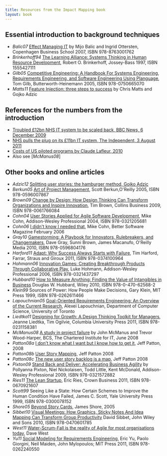 ```yaml
---
title: Resources from the Impact Mapping book
layout: book
---
```


## Essential introduction to background techniques

* _Balic07_ [Effect Managing IT](http://www.amazon.com/gp/product/8763001764/ref=as_li_ss_tl?ie=UTF8&camp=1789&creative=390957&creativeASIN=8763001764&linkCode=as2&tag=swingwiki-20) by Mijo Balic and Ingrid Ottersten, Copenhagen Business School 2007, ISBN 978-8763001762
* _Brinkerhoff94_ [ The Learning Alliance: Systems Thinking in Human Resource Development](http://www.amazon.com/gp/product/1555427111/ref=as_li_ss_tl?ie=UTF8&camp=1789&creative=390957&creativeASIN=1555427111&linkCode=as2&tag=swingwiki-20), Robert O. Brinkerhoff, Jossey-Bass 1997, ISBN 1555427111
* _Gilb05_ [Competitive Engineering: A Handbook For Systems Engineering, Requirements Engineering, and Software Engineering Using Planguage](http://www.amazon.com/gp/product/0750665076/ref=as_li_ss_tl?ie=UTF8&camp=1789&creative=390957&creativeASIN=0750665076&linkCode=as2&tag=swingwiki-20), Tom Gilb, Butterworth-Heinemann 2005, ISBN 978-0750665070
* _Matts11_ [Feature Injection: three steps to success](http://www.infoq.com/articles/feature-injection-success) by Chris Matts and Gojko Adzic

## References for the numbers from the introduction

* [Troubled &pound;12bn NHS IT system to be scaled back, BBC News, 6 December 2009](http://news.bbc.co.uk/1/hi/8397854.stm)
* [NHS pulls the plug on its £11bn IT system, The Independent, 3 August 2011](http://www.independent.co.uk/life-style/health-and-families/health-news/nhs-pulls-the-plug-on-its-11bn-it-system-2330906.html)
* [Costs of US piloted programs by Claude Lafleur, 2010](http://www.thespacereview.com/article/1579/1)
* Also see [_McManus08_]
      
## Other books and online articles

* _Adzic12_ [Splitting user stories: the hamburger method, Gojko Adzic](http://gojko.net/2012/01/23/splitting-user-stories-the-hamburger-method/) 
* _Berkun05_ [Art of Project Management](http://www.amazon.com/gp/product/0596007868/ref=as_li_ss_tl?ie=UTF8&camp=1789&creative=390957&creativeASIN=0596007868&linkCode=as2&tag=swingwiki-20), Scott Berkun,O'Reilly 2005, ISBN 978-0596007867
* _Brown09_ [ Change by Design: How Design Thinking Can Transform Organizations and Inspire Innovation](http://www.amazon.com/gp/product/0061766089/ref=as_li_ss_tl?ie=UTF8&camp=1789&creative=390957&creativeASIN=0061766089&linkCode=as2&tag=swingwiki-20), Tim Brown, Collins Business 2009, ISBN 978-0061766084
* _Cohn04_ [User Stories Applied for Agile Software Development](http://www.amazon.com/gp/product/0321205685/ref=as_li_ss_tl?ie=UTF8&camp=1789&creative=390957&creativeASIN=0321205685&linkCode=as2&tag=swingwiki-20), Mike Cohn,  Addison-Wesley Professional 2004, ISBN 978-0321205681
* _Cohn06_ [I didn't know I needed that](http://www.mountaingoatsoftware.com/system/article/file/18/I_Didn_t_Know_I_need_that_Feb06.pdf), Mike Cohn, Better Software Magazine February 2006
* _Gray10_ [Gamestorming: A Playbook for Innovators, Rulebreakers, and Changemakers](http://www.amazon.com/gp/product/0596804172/ref=as_li_ss_tl?ie=UTF8&camp=1789&creative=390957&creativeASIN=0596804172&linkCode=as2&tag=swingwiki-20), Dave Gray, Sunni Brown, James Macanufo, O'Reilly Media 2010, ISBN 978-0596804176
* _Harford11_ [Adapt: Why Success Always Starts with Failure](http://www.amazon.com/gp/product/0374100969/ref=as_li_ss_tl?ie=UTF8&camp=1789&creative=390957&creativeASIN=0374100969&linkCode=as2&tag=swingwiki-20), Tim Harford, Farrar, Straus and Giroux 2011, ISBN 978-0374100964
* _Hohmann06_ [Innovation Games: Creating Breakthrough Products Through Collaborative Play](http://www.amazon.com/gp/product/0321437292/ref=as_li_ss_tl?ie=UTF8&camp=1789&creative=390957&creativeASIN=0321437292&linkCode=as2&tag=swingwiki-20), Luke Hohmann, Addison-Wesley Professional 2006, ISBN 978-0321437297 
* _Hubbard10_ [How to Measure Anything: Finding the Value of Intangibles in Business](http://www.amazon.com/gp/product/B003GWX8YO/ref=as_li_ss_tl?ie=UTF8&camp=1789&creative=390957&creativeASIN=B003GWX8YO&linkCode=as2&tag=swingwiki-20) Douglas W. Hubbard,  Wiley 2010, ISBN 978-0-470-62568-2 
* _Klein99_ Sources of Power: How People Make Decisions, Gary Klein, MIT Press 1999, ISBN 978-0262611466
* _Lapouchnian05_ [Goal-Oriented Requirements Engineering: An Overview of the Current Research](http://www.cs.utoronto.ca/~alexei/pub/Lapouchnian-Depth.pdf), Alexei Lapouchnian, Department of Computer Science, University of Toronto 
* _Liedtka11_ [Designing for Growth: A Design Thinking Toolkit for Managers](http://www.amazon.com/gp/product/0231158386/ref=as_li_ss_tl?ie=UTF8&camp=1789&creative=390957&creativeASIN=0231158386&linkCode=as2&tag=swingwiki-20), Jeanne Liedtka, Tim Ogilvie, Columbia University Press 2011, ISBN 978-0231158381
* _McManus08_ [A study in project failure](http://www.bcs.org/content/ConWebDoc/19584) by John McManus and Trevor Wood-Harper, BCS, The Chartered Institute for IT, June 2008
* _Patton08a_ [I don't know what I want but I know how to get it](http://www.agileproductdesign.com/blog/dont_know_what_i_want.html), Jeff Patton, 2008 
* _Patton08b_ [User Story Mapping](http://www.agileproductdesign.com/presentations/user_story_mapping/index.html), Jeff Patton 2008
* _Patton08c_ [The new user story backlog is a map](http://www.agileproductdesign.com/blog/the_new_backlog.html ), Jeff Patton 2008
* _Pixton09_ [Stand Back and Deliver: Accelerating Business Agility](http://www.amazon.com/gp/product/0321572882/ref=as_li_ss_tl?ie=UTF8&camp=1789&creative=390957&creativeASIN=0321572882&linkCode=as2&tag=swingwiki-20) by Pollyanna Pixton, Niel Nickolaisen, Todd Little, Kent McDonald, Addison-Wesley Professional 2009, ISBN 978-0321572882
* _Ries11_ [The Lean Startup](http://www.amazon.com/gp/product/0670921602/ref=as_li_ss_tl?ie=UTF8&camp=1789&creative=390957&creativeASIN=0670921602&linkCode=as2&tag=swingwiki-20), Eric Ries, Crown Business 2011, ISBN 978-0670921607 
* _Scott99_ Seeing Like a State: How Certain Schemes to Improve the Human Condition Have Failed, James C. Scott, Yale University Press 1999, ISBN 978-0300078152
* _Shore05_ [Beyond Story Cards](http://jamesshore.com/Presentations/Beyond%20Story%20Cards.html), James Shore, 2005
* _Sibbet10_ [Visual Meetings: How Graphics, Sticky Notes And Idea Mapping Can Transform Group Productivity](http://www.amazon.com/gp/product/0470601787/ref=as_li_ss_tl?ie=UTF8&camp=1789&creative=390957&creativeASIN=0470601787&linkCode=as2&tag=swingwiki-20) David Sibbet, John Wiley and Sons 2010, ISBN 978-0470601785
* _West11_ [Water-Scrum-Fall is the reality of Agile for most organisations today](http://www.forrester.com/WaterScrumFall+Is+The+Reality+Of+Agile+For+Most+Organizations+Today/fulltext/-/E-RES60109?docid=60109), Dave West
* _Yu11_ [Social Modeling for Requirements Engineering](http://www.amazon.com/gp/product/0262240556/ref=as_li_ss_tl?ie=UTF8&camp=1789&creative=390957&creativeASIN=0262240556&linkCode=as2&tag=swingwiki-20), Eric Yu, Paolo Giorgini, Neil Maiden, John Mylopoulos; MIT Press 2011, ISBN 978-0262240550

